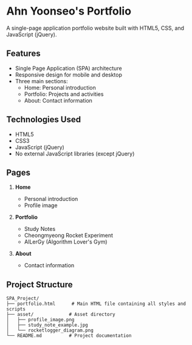 # Ahn Yoonseo's Portfolio

A single-page application portfolio website built with HTML5, CSS, and JavaScript (jQuery).

## Features

- Single Page Application (SPA) architecture
- Responsive design for mobile and desktop
- Three main sections:
  - Home: Personal introduction
  - Portfolio: Projects and activities
  - About: Contact information

## Technologies Used

- HTML5
- CSS3
- JavaScript (jQuery)
- No external JavaScript libraries (except jQuery)

## Pages

1. **Home**
   - Personal introduction
   - Profile image

2. **Portfolio**
   - Study Notes
   - Cheongmyeong Rocket Experiment
   - AlLerGy (Algorithm Lover's Gym)

3. **About**
   - Contact information

## Project Structure

```
SPA_Project/
├── portfolio.html      # Main HTML file containing all styles and scripts
├── asset/             # Asset directory
│   ├── profile_image.png
│   ├── study_note_example.jpg
│   └── rocketlogger_diagram.png
└── README.md          # Project documentation
``` 